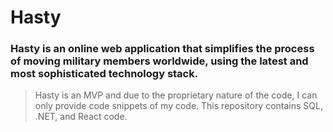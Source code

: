 # Hasty

### Hasty is an online web application that simplifies the process of moving military members worldwide, using the latest and most sophisticated technology stack. 

> Hasty is an MVP and due to the proprietary nature of the code, I can only provide code snippets of my code. This repository contains SQL, .NET, and React code.

